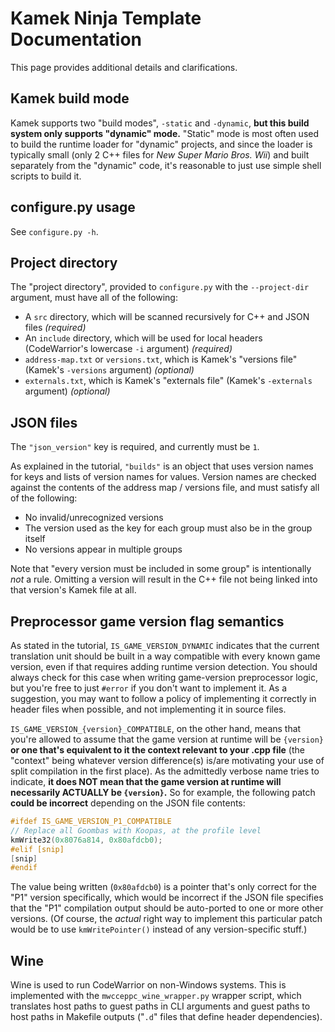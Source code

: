 # Kamek Ninja Template Documentation

This page provides additional details and clarifications.


## Kamek build mode

Kamek supports two "build modes", `-static` and `-dynamic`, **but this build system only supports "dynamic" mode.** "Static" mode is most often used to build the runtime loader for "dynamic" projects, and since the loader is typically small (only 2 C++ files for *New Super Mario Bros. Wii*) and built separately from the "dynamic" code, it's reasonable to just use simple shell scripts to build it.


## configure.py usage

See `configure.py -h`.


## Project directory

The "project directory", provided to `configure.py` with the `--project-dir` argument, must have all of the following:

* A `src` directory, which will be scanned recursively for C++ and JSON files *(required)*
* An `include` directory, which will be used for local headers (CodeWarrior's lowercase `-i` argument) *(required)*
* `address-map.txt` or `versions.txt`, which is Kamek's "versions file" (Kamek's `-versions` argument) *(optional)*
* `externals.txt`, which is Kamek's "externals file" (Kamek's `-externals` argument) *(optional)*


## JSON files

The `"json_version"` key is required, and currently must be `1`.

As explained in the tutorial, `"builds"` is an object that uses version names for keys and lists of version names for values. Version names are checked against the contents of the address map / versions file, and must satisfy all of the following:

* No invalid/unrecognized versions
* The version used as the key for each group must also be in the group itself
* No versions appear in multiple groups

Note that "every version must be included in some group" is intentionally *not* a rule. Omitting a version will result in the C++ file not being linked into that version's Kamek file at all.


## Preprocessor game version flag semantics

As stated in the tutorial, `IS_GAME_VERSION_DYNAMIC` indicates that the current translation unit should be built in a way compatible with every known game version, even if that requires adding runtime version detection. You should always check for this case when writing game-version preprocessor logic, but you're free to just `#error` if you don't want to implement it. As a suggestion, you may want to follow a policy of implementing it correctly in header files when possible, and not implementing it in source files.

`IS_GAME_VERSION_{version}_COMPATIBLE`, on the other hand, means that you're allowed to assume that the game version at runtime will be `{version}` **or one that's equivalent to it the context relevant to your .cpp file** (the "context" being whatever version difference(s) is/are motivating your use of split compilation in the first place). As the admittedly verbose name tries to indicate, **it does NOT mean that the game version at runtime will necessarily ACTUALLY be `{version}`.** So for example, the following patch **could be incorrect** depending on the JSON file contents:

```cpp
#ifdef IS_GAME_VERSION_P1_COMPATIBLE
// Replace all Goombas with Koopas, at the profile level
kmWrite32(0x8076a814, 0x80afdcb0);
#elif [snip]
[snip]
#endif
```

The value being written (`0x80afdcb0`) is a pointer that's only correct for the "P1" version specifically, which would be incorrect if the JSON file specifies that the "P1" compilation output should be auto-ported to one or more other versions. (Of course, the *actual* right way to implement this particular patch would be to use `kmWritePointer()` instead of any version-specific stuff.)


## Wine

Wine is used to run CodeWarrior on non-Windows systems. This is implemented with the `mwcceppc_wine_wrapper.py` wrapper script, which translates host paths to guest paths in CLI arguments and guest paths to host paths in Makefile outputs ("`.d`" files that define header dependencies).

